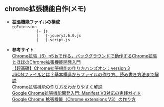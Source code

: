 ## chrome拡張機能自作(メモ)

- **拡張機能ファイルの構成**  
  `○○Extension`  
  `           |- js`  
  `           |   |-jquery3.6.0.js`  
  `           |   |-script.js`

- **参考サイト**  
  [Chrome拡張（6）p5.jsで作る，バックグラウンドで動作するChrome拡張](https://takawo.hatenablog.com/entry/2017/11/06/214232)  
  [とほほのChrome拡張機能開発入門](https://www.tohoho-web.com/ex/chrome_extension.html#hello_world)  
  [【超基礎】Chrome拡張機能の作り方ハンズオン：version 3](https://yuki.world/how-to-develop-chrome-extension-basics/#t_Web)  
  [JSONファイルとは？基本構造からファイルの作り方、読み書き方法まで解説](https://and-engineer.com/articles/YUrUYBAAACUA2zGd)  
  [Chrome拡張機能の作り方をわかりやすく解説](https://www.dsk-cloud.com/blog/how-to-create-chrome-extension)  
  [Google Chrome拡張機能開発入門: Manifest V3対応の実践ガイド](https://neuralnetconsulting.info/google-chrome%E6%8B%A1%E5%BC%B5%E6%A9%9F%E8%83%BD%E9%96%8B%E7%99%BA%E5%85%A5%E9%96%80-manifest-v3%E5%AF%BE%E5%BF%9C%E3%81%AE%E5%AE%9F%E8%B7%B5%E3%82%AC%E3%82%A4%E3%83%89/#google_vignette)  
  [Google Chrome 拡張機能（Chrome extensions V3）の作り方](https://qiita.com/tomy0610/items/85d4e6abb1f1eefc519f)
